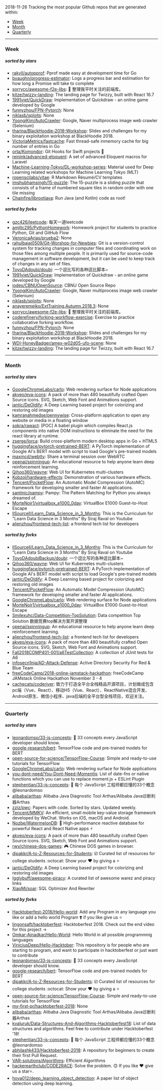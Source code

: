 2018-11-26
Tracking the most popular Github repos that are generated within: 
* [Week](https://github.com/polebug/github_trending_spider/blob/master/2018-11-26.md#week)
* [Month](https://github.com/polebug/github_trending_spider/blob/master/2018-11-26.md#month)
* [Quarterly](https://github.com/polebug/github_trending_spider/blob/master/2018-11-26.md#quarterly)
--- 
### Week 
##### sorted by stars 
* [rakyll/autopprof](https://github.com/rakyll/autopprof): Pprof made easy at development time for Go
* [bvaughn/progress-estimator](https://github.com/bvaughn/progress-estimator): Logs a progress bar and estimation for how long a Promise will take to complete
* [sorrycc/awesome-f2e-libs](https://github.com/sorrycc/awesome-f2e-libs): 🎉 整理我平时关注的前端库。
* [kitze/twizzy-landing](https://github.com/kitze/twizzy-landing): The landing page for Twizzy, built with React 16.7 
* [1991viet/QuickDraw](https://github.com/1991viet/QuickDraw): Implementation of Quickdraw - an online game developed by Google
* [funnyzhou/FPN-Pytorch](https://github.com/funnyzhou/FPN-Pytorch): None
* [niklasb/sploits](https://github.com/niklasb/sploits): None
* [YoongiKim/AutoCrawler](https://github.com/YoongiKim/AutoCrawler): Google, Naver multiprocess image web crawler (Selenium)
* [tharina/BlackHoodie-2018-Workshop](https://github.com/tharina/BlackHoodie-2018-Workshop): Slides and challenges for my binary exploitation workshop at BlackHoodie 2018.
* [VictoriaMetrics/fastcache](https://github.com/VictoriaMetrics/fastcache): Fast thread-safe inmemory cache for big number of entries in Go
* [orta/Komondor](https://github.com/orta/Komondor): Git Hooks for Swift projects 🐩
* [reinink/advanced-eloquent](https://github.com/reinink/advanced-eloquent): A set of advanced Eloquent macros for Laravel
* [Machine-Learning-Tokyo/DL-workshop-series](https://github.com/Machine-Learning-Tokyo/DL-workshop-series): Material used for Deep Learning related workshops for Machine Learning Tokyo (MLT)
* [ropenscilabs/vitae](https://github.com/ropenscilabs/vitae): R Markdown Résumé/CV templates
* [imshubhamsingh/15-puzzle](https://github.com/imshubhamsingh/15-puzzle): The 15-puzzle is a sliding puzzle that consists of a frame of numbered square tiles in random order with one tile missing
* [Chainfire/librootjava](https://github.com/Chainfire/librootjava): Run Java (and Kotlin) code as root!
##### sorted by forks 
* [gzc426/leetcode](https://github.com/gzc426/leetcode): 每天一道leetcode
* [amjltc295/PythonHomework](https://github.com/amjltc295/PythonHomework): Homework project for students to practice Python, Git and GitHub Flow
* [VeronicaArias/prueba2](https://github.com/VeronicaArias/prueba2): None
* [rahulbajaj0509/Git-Worshop-for-Newbies](https://github.com/rahulbajaj0509/Git-Worshop-for-Newbies): Git is a version-control system for tracking changes in computer files and coordinating work on those files among multiple people. It is primarily used for source-code management in software development, but it can be used to keep track of changes in any set of files.
* [ToyoDAdoubi/doubi](https://github.com/ToyoDAdoubi/doubi): 一个逗比写的各种逗比脚本~
* [1991viet/QuickDraw](https://github.com/1991viet/QuickDraw): Implementation of Quickdraw - an online game developed by Google
* [iodes/CBNUOpenSource](https://github.com/iodes/CBNUOpenSource): CBNU Open Source Repo
* [YoongiKim/AutoCrawler](https://github.com/YoongiKim/AutoCrawler): Google, Naver multiprocess image web crawler (Selenium)
* [niklasb/sploits](https://github.com/niklasb/sploits): None
* [anayeremeiko/ExtTraining.Autumn.2018.3](https://github.com/anayeremeiko/ExtTraining.Autumn.2018.3): None
* [sorrycc/awesome-f2e-libs](https://github.com/sorrycc/awesome-f2e-libs): 🎉 整理我平时关注的前端库。
* [coderefinery/forking-workflow-exercise](https://github.com/coderefinery/forking-workflow-exercise): Exercise to practice collaborative forking workflow.
* [funnyzhou/FPN-Pytorch](https://github.com/funnyzhou/FPN-Pytorch): None
* [tharina/BlackHoodie-2018-Workshop](https://github.com/tharina/BlackHoodie-2018-Workshop): Slides and challenges for my binary exploitation workshop at BlackHoodie 2018.
* [WDI-HoneyBadger/amex-w02d05-ufo-scene](https://github.com/WDI-HoneyBadger/amex-w02d05-ufo-scene): None
* [kitze/twizzy-landing](https://github.com/kitze/twizzy-landing): The landing page for Twizzy, built with React 16.7 
--- 
### Month 
##### sorted by stars 
* [GoogleChromeLabs/carlo](https://github.com/GoogleChromeLabs/carlo): Web rendering surface for Node applications
* [akveo/eva-icons](https://github.com/akveo/eva-icons): A pack of more than 480 beautifully crafted Open Source icons. SVG, Sketch, Web Font and Animations support.
* [jantic/DeOldify](https://github.com/jantic/DeOldify): A Deep Learning based project for colorizing and restoring old images
* [kamranahmedse/pennywise](https://github.com/kamranahmedse/pennywise): Cross-platform application to open any website or media in a floating window
* [sokra/rawact](https://github.com/sokra/rawact): [POC] A babel plugin which compiles React.js components into native DOM instructions to eliminate the need for the react library at runtime.
* [zserge/lorca](https://github.com/zserge/lorca): Build cross-platform modern desktop apps in Go + HTML5
* [huggingface/pytorch-pretrained-BERT](https://github.com/huggingface/pytorch-pretrained-BERT): A PyTorch implementation of Google AI's BERT model with script to load Google's pre-trained models
* [maxmcd/webtty](https://github.com/maxmcd/webtty): Share a terminal session over WebRTC
* [openai/spinningup](https://github.com/openai/spinningup): An educational resource to help anyone learn deep reinforcement learning.
* [Qihoo360/wayne](https://github.com/Qihoo360/wayne): Web UI for Kubernetes multi-clusters
* [Kobzol/hardware-effects](https://github.com/Kobzol/hardware-effects): Demonstration of various hardware effects.
* [Tencent/PocketFlow](https://github.com/Tencent/PocketFlow): An Automatic Model Compression (AutoMC) framework for developing smaller and faster AI applications.
* [santinic/pampy](https://github.com/santinic/pampy): Pampy: The Pattern Matching for Python you always dreamed of.
* [MorteNoir1/virtualbox_e1000_0day](https://github.com/MorteNoir1/virtualbox_e1000_0day): VirtualBox E1000 Guest-to-Host Escape
* [llSourcell/Learn_Data_Science_in_3_Months](https://github.com/llSourcell/Learn_Data_Science_in_3_Months): This is the Curriculum for "Learn Data Science in 3 Months" By Siraj Raval on Youtube
* [alienzhou/frontend-tech-list](https://github.com/alienzhou/frontend-tech-list): a frontend tech list for developers
##### sorted by forks 
* [llSourcell/Learn_Data_Science_in_3_Months](https://github.com/llSourcell/Learn_Data_Science_in_3_Months): This is the Curriculum for "Learn Data Science in 3 Months" By Siraj Raval on Youtube
* [ToyoDAdoubiBackup/doubi](https://github.com/ToyoDAdoubiBackup/doubi): 一个逗比写的各种逗比脚本~
* [Qihoo360/wayne](https://github.com/Qihoo360/wayne): Web UI for Kubernetes multi-clusters
* [huggingface/pytorch-pretrained-BERT](https://github.com/huggingface/pytorch-pretrained-BERT): A PyTorch implementation of Google AI's BERT model with script to load Google's pre-trained models
* [jantic/DeOldify](https://github.com/jantic/DeOldify): A Deep Learning based project for colorizing and restoring old images
* [Tencent/PocketFlow](https://github.com/Tencent/PocketFlow): An Automatic Model Compression (AutoMC) framework for developing smaller and faster AI applications.
* [GoogleChromeLabs/carlo](https://github.com/GoogleChromeLabs/carlo): Web rendering surface for Node applications
* [MorteNoir1/virtualbox_e1000_0day](https://github.com/MorteNoir1/virtualbox_e1000_0day): VirtualBox E1000 Guest-to-Host Escape
* [Smilexuhc/Data-Competition-TopSolution](https://github.com/Smilexuhc/Data-Competition-TopSolution): Data competition Top Solution 数据竞赛top解决方案开源整理
* [openai/spinningup](https://github.com/openai/spinningup): An educational resource to help anyone learn deep reinforcement learning.
* [alienzhou/frontend-tech-list](https://github.com/alienzhou/frontend-tech-list): a frontend tech list for developers
* [akveo/eva-icons](https://github.com/akveo/eva-icons): A pack of more than 480 beautifully crafted Open Source icons. SVG, Sketch, Web Font and Animations support.
* [Fall2018COMP401-001/a6TestCollection](https://github.com/Fall2018COMP401-001/a6TestCollection): A collection of JUnit tests for A6
* [infosecn1nja/AD-Attack-Defense](https://github.com/infosecn1nja/AD-Attack-Defense): Active Directory Security For Red & Blue Team
* [freeCodeCamp/2018-online-jamstack-hackathon](https://github.com/freeCodeCamp/2018-online-jamstack-hackathon): freeCodeCamp JAMstack Online Hackathon November 3 - 4
* [cachecats/coderiver](https://github.com/cachecats/coderiver):  致力于打造全平台全栈精品开源项目，计划做成包含 pc端（Vue、React）、移动H5（Vue、React）、ReactNative混合开发、Android原生、微信小程序、java后端的全平台型全栈项目，欢迎关注。
--- 
### Quarterly 
##### sorted by stars 
* [leonardomso/33-js-concepts](https://github.com/leonardomso/33-js-concepts): 📜 33 concepts every JavaScript developer should know.
* [google-research/bert](https://github.com/google-research/bert): TensorFlow code and pre-trained models for BERT
* [open-source-for-science/TensorFlow-Course](https://github.com/open-source-for-science/TensorFlow-Course): Simple and ready-to-use tutorials for TensorFlow 
* [GoogleChromeLabs/carlo](https://github.com/GoogleChromeLabs/carlo): Web rendering surface for Node applications
* [you-dont-need/You-Dont-Need-Momentjs](https://github.com/you-dont-need/You-Dont-Need-Momentjs): List of date-fns or native functions which you can use to replace moment.js + ESLint Plugin 
* [stephentian/33-js-concepts](https://github.com/stephentian/33-js-concepts): :scroll: 每个 JavaScript 工程师都应懂的33个概念 @leonardomso
* [alibaba/arthas](https://github.com/alibaba/arthas): Alibaba Java Diagnostic Tool Arthas/Alibaba Java诊断利器Arthas
* [zziz/pwc](https://github.com/zziz/pwc): Papers with code. Sorted by stars. Updated weekly. 
* [Tencent/MMKV](https://github.com/Tencent/MMKV): An efficient, small mobile key-value storage framework developed by WeChat. Works on iOS, macOS and Android.
* [Nozbe/WatermelonDB](https://github.com/Nozbe/WatermelonDB): 🍉 High-performance reactive database for powerful React and React Native apps ⚡️
* [akveo/eva-icons](https://github.com/akveo/eva-icons): A pack of more than 480 beautifully crafted Open Source icons. SVG, Sketch, Web Font and Animations support.
* [rwv/chinese-dos-games](https://github.com/rwv/chinese-dos-games): 🎮 Chinese DOS games in browser.
* [dipakkr/A-to-Z-Resources-for-Students](https://github.com/dipakkr/A-to-Z-Resources-for-Students): :ballot_box_with_check: Curated list of resources for college students :octocat: Show your :heart: by giving a :star:
* [jantic/DeOldify](https://github.com/jantic/DeOldify): A Deep Learning based project for colorizing and restoring old images
* [Igglybuff/awesome-piracy](https://github.com/Igglybuff/awesome-piracy): A curated list of awesome warez and piracy links
* [XiaoMi/soar](https://github.com/XiaoMi/soar): SQL Optimizer And Rewriter
##### sorted by forks 
* [Hacktoberfest-2018/Hello-world](https://github.com/Hacktoberfest-2018/Hello-world): Add any  Program in any language you like or add a hello world Program ❣️ if you like give us :star:
* [lingonsaft/hacktoberfest](https://github.com/lingonsaft/hacktoberfest): Hacktoberfest 2018. Check out the end video for this project ->
* [Omkar-Ajnadkar/Hello-World](https://github.com/Omkar-Ajnadkar/Hello-World): Hello World in all possible programmnig languages
* [ViniciusDeep/Hello-Hacktober](https://github.com/ViniciusDeep/Hello-Hacktober):  This repository is for people who are starting to program, and want to participate in hacktoberfest  or just want to contribute
* [leonardomso/33-js-concepts](https://github.com/leonardomso/33-js-concepts): 📜 33 concepts every JavaScript developer should know.
* [google-research/bert](https://github.com/google-research/bert): TensorFlow code and pre-trained models for BERT
* [dipakkr/A-to-Z-Resources-for-Students](https://github.com/dipakkr/A-to-Z-Resources-for-Students): :ballot_box_with_check: Curated list of resources for college students :octocat: Show your :heart: by giving a :star:
* [open-source-for-science/TensorFlow-Course](https://github.com/open-source-for-science/TensorFlow-Course): Simple and ready-to-use tutorials for TensorFlow 
* [my-first-pr/hacktoberfest-2018](https://github.com/my-first-pr/hacktoberfest-2018): None
* [alibaba/arthas](https://github.com/alibaba/arthas): Alibaba Java Diagnostic Tool Arthas/Alibaba Java诊断利器Arthas
* [kvaluruk/Data-Structures-And-Algorithms-Hacktoberfest18](https://github.com/kvaluruk/Data-Structures-And-Algorithms-Hacktoberfest18): List of data structures and algorithms. Feel free to contribute under Hacktoberfest '18!
* [stephentian/33-js-concepts](https://github.com/stephentian/33-js-concepts): :scroll: 每个 JavaScript 工程师都应懂的33个概念 @leonardomso
* [abhilashk433/Hacktoberfest-2018](https://github.com/abhilashk433/Hacktoberfest-2018): A repository for beginners to create their first Pull Request. 
* [VAR-solutions/Algorithms](https://github.com/VAR-solutions/Algorithms): Efficient Algorithms
* [hackerearthclub/CODE2RACE](https://github.com/hackerearthclub/CODE2RACE):  Solve the problem. 😊 If you like ❤ give us a star⭐.
* [hoya012/deep_learning_object_detection](https://github.com/hoya012/deep_learning_object_detection): A paper list of object detection using deep learning.
